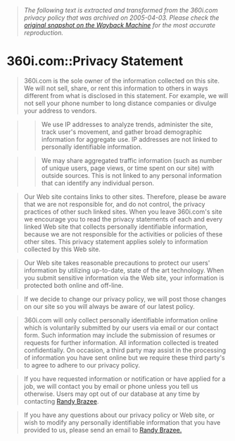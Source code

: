 > *The following text is extracted and transformed from the 360i.com privacy policy that was archived on 2005-04-03. Please check the [original snapshot on the Wayback Machine](https://web.archive.org/web/20050403220500id_/http%3A//www.360i.com/privacy.html) for the most accurate reproduction.*

# 360i.com::Privacy Statement

> 360i.com is the sole owner of the information collected on this site. We will not sell, share, or rent this information to others in ways different from what is disclosed in this statement. For example, we will not sell your phone number to long distance companies or divulge your address to vendors.  
  
> > We use IP addresses to analyze trends, administer the site, track user's movement, and gather broad demographic information for aggregate use. IP addresses are not linked to personally identifiable information.   
  
> > We may share aggregated traffic information (such as number of unique users, page views, or time spent on our site) with outside sources. This is not linked to any personal information that can identify any individual person.   
  
> Our Web site contains links to other sites. Therefore, please be aware that we are not responsible for, and do not control, the privacy practices of other such linked sites. When you leave 360i.com's site we encourage you to read the privacy statements of each and every linked Web site that collects personally identifiable information, because we are not responsible for the activities or policies of these other sites. This privacy statement applies solely to information collected by this Web site.   
  
> Our Web site takes reasonable precautions to protect our users' information by utilizing up-to-date, state of the art technology. When you submit sensitive information via the Web site, your information is protected both online and off-line.   
  
> If we decide to change our privacy policy, we will post those changes on our site so you will always be aware of our latest policy.   
  
> 360i.com will only collect personally identifiable information online which is voluntarily submitted by our users via email or our contact form. Such information may include the submission of resumes or requests for further information. All information collected is treated confidentially. On occasion, a third party may assist in the processing of information you have sent online but we require these third party's to agree to adhere to our privacy policy.   
  
> If you have requested information or notification or have applied for a job, we will contact you by email or phone unless you tell us otherwise. Users may opt out of our database at any time by contacting [Randy Brazee](mailto:randyb@360i.com).   
  
> If you have any questions about our privacy policy or Web site, or wish to modify any personally identifiable information that you have provided to us, please send an email to [Randy Brazee.](mailto:randyb@360i.com)
